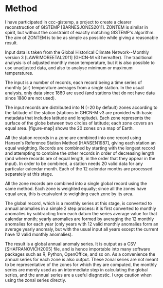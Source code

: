 # Method

I have participated in ccc-gistemp, a project to create a clearer
reconstruction of GISTEMP [BARNESJONES2011]. ZONTEM is similar
in spirit, but without the constraint of exactly matching
GISTEMP's algorithm. The aim of ZONTEM is to be as simple as
possible while giving a reasonable result.

Input data is taken from the Global Historical Climate Network--Monthly
version 3 [LAWRIMOREETAL2011] (GHCN-M v3 hereafter). The traditional
analysis is of adjusted monthly mean temperature, but it is also
possible to use unadjusted data, and also to analyse minimum or
maximum temperatures.

The input is a number of records, each record being a
time series of monthly (air) temperature averages from a single
station. In the usual analysis, only data since 1880 are used
(and stations that do not have data since 1880 are not used).

The input records are distributed into N (=20 by default) zones
according to the latitude of the station (stations in GHCN-M
v3 are provided with basic metadata that includes latitude and
longitude). Each zone represents the surface of the globe between
two circles of latitude; each zone covers an equal area. [figure-map]
shows the 20 zones on a map of Earth.

All the station records in a zone are combined into one record using
Hansen's Reference Station Method [HANSEN1987], giving each
station an equal weighting. Records are combined by starting
with the longest record and attempting to combine the other
records in order of decreasing length (and where records are of
equal length, in the order that they appear in the input). In
order to be combined, a station needs 20 valid data for any
particular calendar month. Each of the 12 calendar months are
processed separately at this stage.

All the zone records are combined into a single global record using the
same method. Each zone is weighted equally; since all the zones
have equal area, this is equivalent to weighting each zone by
its area.

The global record, which is a monthly series at this stage, is
converted to annual anomalies in a simple 2 step process: it is first
converted to monthly anomalies by subtracting from each datum
the series average value for that calendar month; yearly
anomalies are formed by averaging the 12 monthly anomalies for
each year (only years with 12 valid monthly anomalies form an average
yearly anomaly, but with the usual input all years except the current
have 12 valid monthly anomalies).

The result is a global annual anomaly series. It is output as a
CSV [SHAFRANOVICH2005] file, and is hence importable into many
software packages such as R, Python, OpenOffice, and so on. As a
convenience the annual series for each zone is also output.
These zonal series are not meant to be representative of the zones for
which they are computed, the monthly series are merely used as an
intermediate step in calculating the global series, and the
annual series are a useful diagnostic. I urge caution when using
the zonal series directly.
